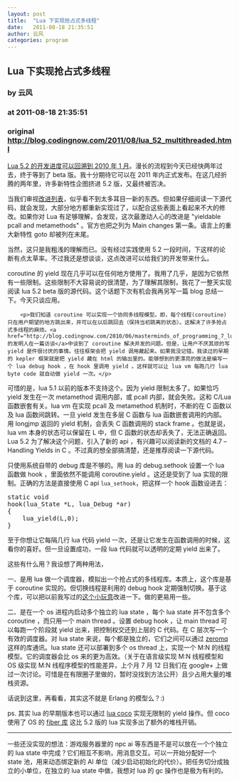 ```yaml
---
layout: post
title:  "Lua 下实现抢占式多线程"
date:   2011-08-18 21:35:51
author: 云风
categories: program
---
```


## Lua 下实现抢占式多线程
### by 云风
### at 2011-08-18 21:35:51
### original <http://blog.codingnow.com/2011/08/lua_52_multithreaded.html>

<p><a href="http://blog.codingnow.com/2010/01/lua_520_work1.html">Lua 5.2 的开发进度可以回溯到 2010 年 1 月</a>。漫长的流程到今天已经快两年过去，终于等到了 beta 版。我十分期待它可以在 2011 年内正式发布。在这几经折腾的两年里，许多新特性企图挤进 5.2 版，又最终被否决。</p>

<p>当我们审视<a href="http://www.lua.org/work/doc/#changes">改进列表</a>，似乎看不到太多耳目一新的东西。但如果仔细阅读一下源代码，就会发现，大部分地方都重新实现过了，以配合这些表面上看起来不大的修改。如果你对 Lua 有足够理解，会发现，这次最激动人心的改进是 "yieldable pcall and metamethods" 。官方也把之列为 Main changes 第一条。语言上的重大新特性 goto 却被列在末尾。</p>

<p>当然，这只是我粗浅的理解而已。没有经过实践使用 5.2 一段时间，下这样的论断有点太草率。不过我还是想谈谈，这点改进可以给我们的开发带来什么。</p>

<p>coroutine 的 yield 现在几乎可以在任何地方使用了。我用了几乎，是因为它依然有一些限制。这些限制不大容易说的很清楚，为了理解其限制，我花了一整天实现阅读 lua 5.2 beta 版的源代码。这个话题下次有机会我再另写一篇 blog 总结一下。今天只谈应用。</p>

        <p>我们知道 coroutine 可以实现一个协同多线程模型。即，每个线程(coroutine) 只在用户期望的地方跳出来，并可以在以后跳回去（保持当初跳离的状态）。这解决了许多抢占式多线程的麻烦。<a href="http://blog.codingnow.com/2010/06/masterminds_of_programming_7_lua.html">lua 的发明人在一篇访谈</a>中谈到了 coroutine 解决并发的问题。但是，让用户不厌其烦的写 yield 是件很讨厌的事情。往往框架会把 yield 调用藏起来。如果我没记错，我读过的早期的 kepler 框架就是把 yield 藏在 html 的输出里的。能够想到的更漂亮的做法是编写一个 lua debug hook ，在 hook 里调用 yield 。这样就可以让 lua vm 每跑几行 lua byte code 就自动做 yield 一次。</p>

<p>可惜的是，lua 5.1 以前的版本不支持这个。因为 yield 限制太多了。如果恰巧 yield 发生在一次 metamethod 调用内部，或 pcall 内部，就会失败。这和 C/Lua 函数嵌套有关。lua vm 在实现 pcall 及 metamethod 机制时，不断的在 C 函数以及 lua 函数间跳转。一旦 yield 发生在多层 C 函数与 lua 函数嵌套调用的内部。用 longjmp 返回的 yield 机制，会丢失 C 函数调用的 stack frame 。也就是说，lua vm 本身的状态可以保留在 L 中，但 C 函数的状态却丢失了，无法正确返回。Lua 5.2 为了解决这个问题，引入了新的 api ，有兴趣可以阅读新的文档的 4.7 – Handling Yields in C 。不过真的想全部搞清楚，还是推荐阅读一下源代码。</p>

<p>只使用系统自带的 debug 库是不够的。用 lua 的 debug.sethook 设置一个 lua 函数做 hook ，里面依然不能调用 coroutine.yield 。这还是受到了 lua 实现的限制。正确的方法是直接使用 C api <code>lua_sethook</code>，把这样一个 hook 函数设进去：</p>

<pre>
static void
hook(lua_State *L, lua_Debug *ar)
{
    lua_yield(L,0);
}
</pre>

<p>至于你想让它每隔几行 lua 代码 yield 一次，还是让它发生在函数调用的时候，这看你的喜好。但一旦设置成功，一段 lua 代码就可以透明的定期 yield 出来了。</p>

<p>这些有什么用？我设想了两种用法，</p>

<p>一、是用 lua 做一个调度器，模拟出一个抢占式的多线程库。本质上，这个库是基于 coroutine 实现的。但切换线程是利用的 debug hook 定期强制切换。基于这个库，可以把以前我写过的<a href="http://blog.codingnow.com/2010/12/lua_cothread.html">这个小玩意</a>改进一下。做的更易用一些。</p>

<p>二、是在一个 os 进程内启动多个独立的 lua state ，每个 lua state 并不包含多个 coroutine ，而只用一个 main thread 。设置 debug hook ，让 main thread 可以每跑一个阶段就 yield 出来，把控制权交还到上层的 C 代码。在 C 层次写一个有效的调度器。对 lua state 来说，每个都是独立的，它们之间可以通过 <a href="http://www.zeromq.org/">zeromq</a> 这样的库通讯。lua state 还可以部署到多个 os thread 上，实现一个 M:N 的线程模型。它的调度器会比 os 来的更为高效。（关于在语言级实现 M:N 线程模型和 OS 级实现 M:N 线程序模型的性能差异，上个月 7 月 12 日我们在 google+ 上做过一次讨论。可惜是在有限圈子里做的，暂时没找到方法公开）且少占用大量的堆栈资源。</p>

<p>话说到这里，再看看，其实这不就是 Erlang 的模型么？:)</p>

<p>ps. 其实 lua 的早期版本也可以通过 <a href="http://coco.luajit.org/">lua coco</a> 实现无限制的 yield 操作。但 coco 使用了 OS 的 <a href="http://blog.codingnow.com/2005/10/fiber.html">fiber 库</a> 这比 5.2 版的 lua 实现多出了额外的堆栈开销。</p>

<hr>

<p>一些还没实现的想法：游戏服务器里的 npc ai 等东西是不是可以放在一个个独立的 lua state 中完成？它们相互不影响，用消息交互。可以一开始分配好一个 state 池，用来动态绑定新的 AI 单位（减少启动初始化的代价）。把任务切分成独立的小单位，在独立的 lua state 中做，我想对 lua 的 gc 操作也是极为有利的。</p>